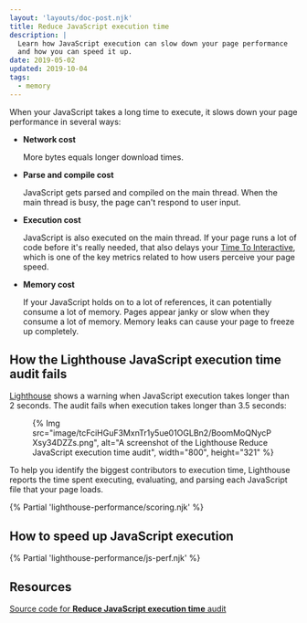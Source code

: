 ```yaml
---
layout: 'layouts/doc-post.njk'
title: Reduce JavaScript execution time
description: |
  Learn how JavaScript execution can slow down your page performance
  and how you can speed it up.
date: 2019-05-02
updated: 2019-10-04
tags:
  - memory
---
```


When your JavaScript takes a long time to execute,
it slows down your page performance in several ways:

- **Network cost**

  More bytes equals longer download times.

- **Parse and compile cost**

  JavaScript gets parsed and compiled on the main thread.
  When the main thread is busy, the page can't respond to user input.

- **Execution cost**

  JavaScript is also executed on the main thread.
  If your page runs a lot of code before it's really needed,
  that also delays your [Time To Interactive](https://web.dev/articles/tti),
  which is one of the key metrics related to how users perceive your page speed.

- **Memory cost**

  If your JavaScript holds on to a lot of references,
  it can potentially consume a lot of memory.
  Pages appear janky or slow when they consume a lot of memory.
  Memory leaks can cause your page to freeze up completely.

## How the Lighthouse JavaScript execution time audit fails

[Lighthouse](/docs/lighthouse/overview/)
shows a warning when JavaScript execution takes longer than 2&nbsp;seconds.
The audit fails when execution takes longer than 3.5&nbsp;seconds:

<figure>
  {% Img src="image/tcFciHGuF3MxnTr1y5ue01OGLBn2/BoomMoQNycPXsy34DZZs.png", alt="A screenshot of the Lighthouse Reduce JavaScript execution time audit", width="800", height="321" %}
</figure>

To help you identify the biggest contributors to execution time,
Lighthouse reports the time spent executing, evaluating, and parsing
each JavaScript file that your page loads.

{% Partial 'lighthouse-performance/scoring.njk' %}

## How to speed up JavaScript execution

{% Partial 'lighthouse-performance/js-perf.njk' %}

## Resources

[Source code for **Reduce JavaScript execution time** audit](https://github.com/GoogleChrome/lighthouse/blob/main/core/audits/bootup-time.js)
